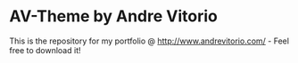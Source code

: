 # AV-Theme by Andre Vitorio

This is the repository for my portfolio @ http://www.andrevitorio.com/ - Feel free to download it!